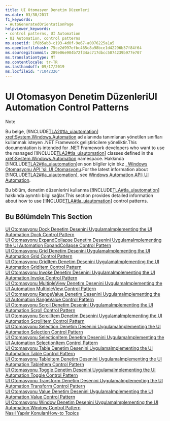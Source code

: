 ```yaml
---
title: UI Otomasyon Denetim Düzenleri
ms.date: 03/30/2017
f1_keywords:
- AutoGeneratedOrientationPage
helpviewer_keywords:
- control patterns, UI Automation
- UI Automation, control patterns
ms.assetid: 1f8b5ab3-c193-4d0f-9e67-a0076225a1a5
ms.openlocfilehash: 75ce2d997efbc465c8a98bce1d42296b37f84f64
ms.sourcegitcommit: 289e06e904b72f34ac717dbcc5074239b977e707
ms.translationtype: MT
ms.contentlocale: tr-TR
ms.lasthandoff: 09/17/2019
ms.locfileid: "71042326"
---
```

# <a name="ui-automation-control-patterns"></a><span data-ttu-id="e3582-102">UI Otomasyon Denetim Düzenleri</span><span class="sxs-lookup"><span data-stu-id="e3582-102">UI Automation Control Patterns</span></span>
> [!NOTE]
> <span data-ttu-id="e3582-103">Bu belge, [!INCLUDE[TLA2#tla_uiautomation](../../../includes/tla2sharptla-uiautomation-md.md)] <xref:System.Windows.Automation> ad alanında tanımlanan yönetilen sınıfları kullanmak isteyen .NET Framework geliştiricilere yöneliktir.</span><span class="sxs-lookup"><span data-stu-id="e3582-103">This documentation is intended for .NET Framework developers who want to use the managed [!INCLUDE[TLA2#tla_uiautomation](../../../includes/tla2sharptla-uiautomation-md.md)] classes defined in the <xref:System.Windows.Automation> namespace.</span></span> <span data-ttu-id="e3582-104">Hakkında [!INCLUDE[TLA2#tla_uiautomation](../../../includes/tla2sharptla-uiautomation-md.md)]en son bilgiler için bkz [. Windows Otomasyonu API 'si: UI Otomasyonu](https://go.microsoft.com/fwlink/?LinkID=156746).</span><span class="sxs-lookup"><span data-stu-id="e3582-104">For the latest information about [!INCLUDE[TLA2#tla_uiautomation](../../../includes/tla2sharptla-uiautomation-md.md)], see [Windows Automation API: UI Automation](https://go.microsoft.com/fwlink/?LinkID=156746).</span></span>  
  
 <span data-ttu-id="e3582-105">Bu bölüm, denetim düzenlerini kullanma [!INCLUDE[TLA#tla_uiautomation](../../../includes/tlasharptla-uiautomation-md.md)] hakkında ayrıntılı bilgi sağlar.</span><span class="sxs-lookup"><span data-stu-id="e3582-105">This section provides detailed information about how to use [!INCLUDE[TLA#tla_uiautomation](../../../includes/tlasharptla-uiautomation-md.md)] control patterns.</span></span>  
  
## <a name="in-this-section"></a><span data-ttu-id="e3582-106">Bu Bölümde</span><span class="sxs-lookup"><span data-stu-id="e3582-106">In This Section</span></span>  
 [<span data-ttu-id="e3582-107">UI Otomasyonu Dock Denetim Desenini Uygulama</span><span class="sxs-lookup"><span data-stu-id="e3582-107">Implementing the UI Automation Dock Control Pattern</span></span>](implementing-the-ui-automation-dock-control-pattern.md)  
 [<span data-ttu-id="e3582-108">UI Otomasyonu ExpandCollapse Denetim Desenini Uygulama</span><span class="sxs-lookup"><span data-stu-id="e3582-108">Implementing the UI Automation ExpandCollapse Control Pattern</span></span>](implementing-the-ui-automation-expandcollapse-control-pattern.md)  
 [<span data-ttu-id="e3582-109">UI Otomasyonu Grid Denetim Desenini Uygulama</span><span class="sxs-lookup"><span data-stu-id="e3582-109">Implementing the UI Automation Grid Control Pattern</span></span>](implementing-the-ui-automation-grid-control-pattern.md)  
 [<span data-ttu-id="e3582-110">UI Otomasyonu GridItem Denetim Desenini Uygulama</span><span class="sxs-lookup"><span data-stu-id="e3582-110">Implementing the UI Automation GridItem Control Pattern</span></span>](implementing-the-ui-automation-griditem-control-pattern.md)  
 [<span data-ttu-id="e3582-111">UI Otomasyonu Invoke Denetim Desenini Uygulama</span><span class="sxs-lookup"><span data-stu-id="e3582-111">Implementing the UI Automation Invoke Control Pattern</span></span>](implementing-the-ui-automation-invoke-control-pattern.md)  
 [<span data-ttu-id="e3582-112">UI Otomasyonu MultipleView Denetim Desenini Uygulama</span><span class="sxs-lookup"><span data-stu-id="e3582-112">Implementing the UI Automation MultipleView Control Pattern</span></span>](implementing-the-ui-automation-multipleview-control-pattern.md)  
 [<span data-ttu-id="e3582-113">UI Otomasyonu RangeValue Denetim Desenini Uygulama</span><span class="sxs-lookup"><span data-stu-id="e3582-113">Implementing the UI Automation RangeValue Control Pattern</span></span>](implementing-the-ui-automation-rangevalue-control-pattern.md)  
 [<span data-ttu-id="e3582-114">UI Otomasyonu Scroll Denetim Desenini Uygulama</span><span class="sxs-lookup"><span data-stu-id="e3582-114">Implementing the UI Automation Scroll Control Pattern</span></span>](implementing-the-ui-automation-scroll-control-pattern.md)  
 [<span data-ttu-id="e3582-115">UI Otomasyonu ScrollItem Denetim Desenini Uygulama</span><span class="sxs-lookup"><span data-stu-id="e3582-115">Implementing the UI Automation ScrollItem Control Pattern</span></span>](implementing-the-ui-automation-scrollitem-control-pattern.md)  
 [<span data-ttu-id="e3582-116">UI Otomasyonu Selection Denetim Desenini Uygulama</span><span class="sxs-lookup"><span data-stu-id="e3582-116">Implementing the UI Automation Selection Control Pattern</span></span>](implementing-the-ui-automation-selection-control-pattern.md)  
 [<span data-ttu-id="e3582-117">UI Otomasyonu SelectionItem Denetim Desenini Uygulama</span><span class="sxs-lookup"><span data-stu-id="e3582-117">Implementing the UI Automation SelectionItem Control Pattern</span></span>](implementing-the-ui-automation-selectionitem-control-pattern.md)  
 [<span data-ttu-id="e3582-118">UI Otomasyonu Table Denetim Desenini Uygulama</span><span class="sxs-lookup"><span data-stu-id="e3582-118">Implementing the UI Automation Table Control Pattern</span></span>](implementing-the-ui-automation-table-control-pattern.md)  
 [<span data-ttu-id="e3582-119">UI Otomasyonu TableItem Denetim Desenini Uygulama</span><span class="sxs-lookup"><span data-stu-id="e3582-119">Implementing the UI Automation TableItem Control Pattern</span></span>](implementing-the-ui-automation-tableitem-control-pattern.md)  
 [<span data-ttu-id="e3582-120">UI Otomasyonu Toggle Denetim Desenini Uygulama</span><span class="sxs-lookup"><span data-stu-id="e3582-120">Implementing the UI Automation Toggle Control Pattern</span></span>](implementing-the-ui-automation-toggle-control-pattern.md)  
 [<span data-ttu-id="e3582-121">UI Otomasyonu Transform Denetim Desenini Uygulama</span><span class="sxs-lookup"><span data-stu-id="e3582-121">Implementing the UI Automation Transform Control Pattern</span></span>](implementing-the-ui-automation-transform-control-pattern.md)  
 [<span data-ttu-id="e3582-122">UI Otomasyonu Value Denetim Desenini Uygulama</span><span class="sxs-lookup"><span data-stu-id="e3582-122">Implementing the UI Automation Value Control Pattern</span></span>](implementing-the-ui-automation-value-control-pattern.md)  
 [<span data-ttu-id="e3582-123">UI Otomasyonu Window Denetim Desenini Uygulama</span><span class="sxs-lookup"><span data-stu-id="e3582-123">Implementing the UI Automation Window Control Pattern</span></span>](implementing-the-ui-automation-window-control-pattern.md)  
 [<span data-ttu-id="e3582-124">Nasıl Yapılır Konuları</span><span class="sxs-lookup"><span data-stu-id="e3582-124">How-to Topics</span></span>](ui-automation-control-patterns-how-to-topics.md)
